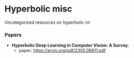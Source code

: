 # Hyperbolic misc

Uncategorized resources on hyperbolic nn

### Papers

- **Hyperbolic Deep Learning in Computer Vision: A Survey**:
	- paper: https://arxiv.org/pdf/2305.06611.pdf